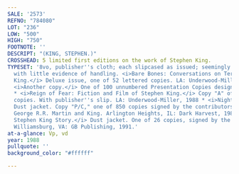 ```yaml
---
SALE: '2573'
REFNO: "784080"
LOT: "236"
LOW: "500"
HIGH: "750"
FOOTNOTE: ''
DESCRIPT: "(KING, STEPHEN.)"
CROSSHEAD: 5 limited first editions on the work of Stephen King.
TYPESET: '8vo, publisher''s cloth; each slipcased as issued; seemingly unread copies
  with little evidence of handling. <i>Bare Bones: Conversations on Terror with Stephen
  King.</i> Deluxe issue, one of 52 lettered copies. LA: Underwood-Miller, 1988 *
  <i>Another copy.</i> One of 100 unnumbered Presentation Copies designated for contributors
  * <i>Reign of Fear: Fiction and Film of Stephen King.</i> Copy "A" of 26 lettered
  copies. With publisher''s slip. LA: Underwood-Miller, 1988 * <i>Night Visions 5.</i>
  Dust jacket. Copy "P/C," one of 850 copies signed by the contributors including
  George R.R. Martin and King. Arlington Heights, IL: Dark Harvest, 1988 * <i>The
  Stephen King Story.</i> Dust jacket. One of 26 copies, signed by the contributors.
  Williamsburg, VA: GB Publishing, 1991.'
at-a-glance: Vp, vd
year: 1988
pullquote: ''
background_color: "#ffffff"

---
```

